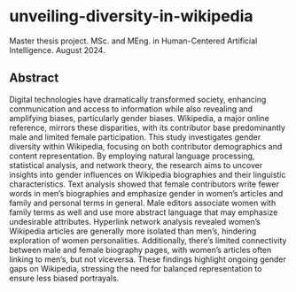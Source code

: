 # unveiling-diversity-in-wikipedia
Master thesis project. MSc. and MEng. in Human-Centered Artificial Intelligence.
August 2024.

## Abstract
Digital technologies have dramatically transformed society, enhancing communication and access to information while also revealing and amplifying biases, particularly gender biases. Wikipedia, a major online reference, mirrors these disparities, with its contributor base predominantly male and limited female participation. This study investigates gender diversity within Wikipedia, focusing on both contributor demographics and content representation. By employing natural language processing, statistical analysis, and network theory, the research aims to uncover insights into gender influences on Wikipedia biographies and their linguistic characteristics. Text analysis showed that female contributors write fewer words in men’s biographies and emphasize gender in women’s articles and family and personal terms in general. Male editors associate women with family terms as well and use more abstract language that may emphasize undesirable attributes. Hyperlink network analysis revealed women’s Wikipedia articles are generally more isolated than men’s, hindering exploration of women personalities. Additionally, there’s limited connectivity between male and female biography pages, with women’s articles often linking to men’s, but not viceversa. These findings highlight ongoing gender gaps on Wikipedia, stressing the need for balanced representation to ensure less biased portrayals.
